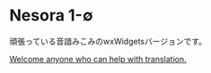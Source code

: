 # Nesora 1-∅
頑張っている音諳みこみのwxWidgetsバージョンです。

[Welcome anyone who can help with translation.](https://crowdin.com/project/nesoramikomi)
